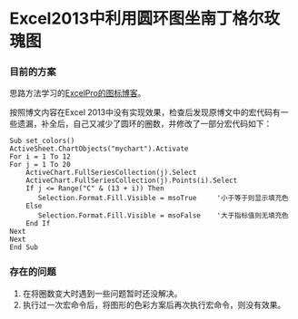 Excel2013中利用圆环图坐南丁格尔玫瑰图
===
### 目前的方案

思路方法学习的[ExcelPro的图标博客](http://blog.sina.com.cn/s/blog_6bc5205e0101jk0r.html)。

按照博文内容在Excel 2013中没有实现效果，检查后发现原博文中的宏代码有一些遗漏，补全后，自己又减少了圆环的圈数，并修改了一部分宏代码如下：

```
Sub set_colors()
ActiveSheet.ChartObjects("mychart").Activate
For i = 1 To 12
For j = 1 To 20
    ActiveChart.FullSeriesCollection(j).Select
    ActiveChart.FullSeriesCollection(j).Points(i).Select
    If j <= Range("C" & (13 + i)) Then
       Selection.Format.Fill.Visible = msoTrue     '小于等于则显示填充色
    Else
       Selection.Format.Fill.Visible = msoFalse    '大于指标值则无填充色
    End If
Next
Next
End Sub
```

### 存在的问题

1. 在将圈数变大时遇到一些问题暂时还没解决。
2. 执行过一次宏命令后，将图形的色彩方案后再次执行宏命令，则没有效果。

